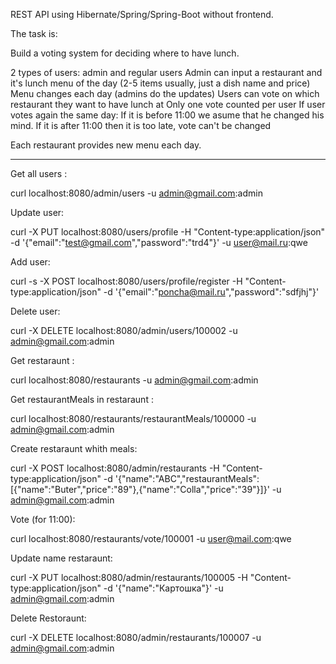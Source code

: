 REST API using Hibernate/Spring/Spring-Boot without frontend.

The task is:

Build a voting system for deciding where to have lunch.

2 types of users: admin and regular users
Admin can input a restaurant and it's lunch menu of the day (2-5 items usually, just a dish name and price)
Menu changes each day (admins do the updates)
Users can vote on which restaurant they want to have lunch at
Only one vote counted per user
If user votes again the same day:
If it is before 11:00 we asume that he changed his mind.
If it is after 11:00 then it is too late, vote can't be changed

Each restaurant provides new menu each day.

-----------------------------------------------------------------------------------

Get all users :
 
  curl localhost:8080/admin/users -u admin@gmail.com:admin

Update user:

  curl -X PUT localhost:8080/users/profile -H "Content-type:application/json" -d '{\"email\":\"test@gmail.com\",\"password\":\"trd4\"}' -u user@mail.ru:qwe

Add user:

 curl -s -X POST localhost:8080/users/profile/register -H "Content-type:application/json" -d '{\"email\":\"poncha@mail.ru\",\"password\":\"sdfjhj\"}'

Delete user:

 curl -X DELETE localhost:8080/admin/users/100002 -u admin@gmail.com:admin


Get restaraunt :

  curl localhost:8080/restaurants -u admin@gmail.com:admin

Get restaurantMeals in restaraunt : 

  curl localhost:8080/restaurants/restaurantMeals/100000 -u admin@gmail.com:admin

Create restaraunt whith meals:

  curl -X POST localhost:8080/admin/restaurants -H "Content-type:application/json" -d '{\"name\":\"ABC\",\"restaurantMeals\":[{\"name\":\"Buter\",\"price\":\"89\"},{\"name\":\"Colla\",\"price\":\"39\"}]}' -u admin@gmail.com:admin

Vote (for 11:00): 

  curl localhost:8080/restaurants/vote/100001 -u user@mail.com:qwe

Update name restaraunt:

  curl -X PUT localhost:8080/admin/restaurants/100005 -H "Content-type:application/json" -d '{"name":"Картошка"}' -u admin@gmail.com:admin

Delete Restoraunt: 

  curl -X DELETE localhost:8080/admin/restaurants/100007 -u admin@gmail.com:admin
 
 
 